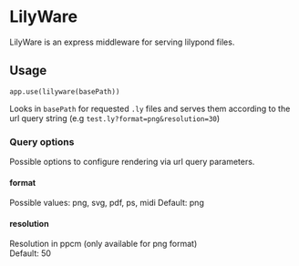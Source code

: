 # LilyWare

LilyWare is an express middleware for serving lilypond files.


## Usage

```
app.use(lilyware(basePath))
```

Looks in `basePath` for requested `.ly` files and serves them according to the url query string (e.g `test.ly?format=png&resolution=30`)


### Query options

Possible options to configure rendering via url query parameters.


#### format

Possible values: png, svg, pdf, ps, midi
Default: png


#### resolution

Resolution in ppcm (only available for png format)  
Default: 50
